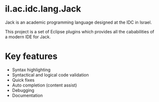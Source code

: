 il.ac.idc.lang.Jack
===================

Jack is an academic programming language designed at the IDC in Israel.

This project is a set of Eclipse plugins which provides all the cababilities of a modern IDE for Jack.

Key features
============
* Syntax highlighting
* Syntactical and logical code validation
* Quick fixes
* Auto completion (content assist)
* Debugging
* Documentation
